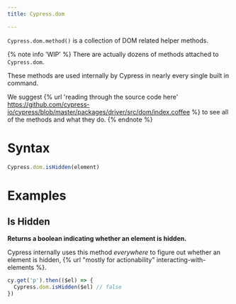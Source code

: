 ```yaml
---
title: Cypress.dom

---
```


`Cypress.dom.method()` is a collection of DOM related helper methods.

{% note info 'WIP' %}
There are actually dozens of methods attached to `Cypress.dom`.

These methods are used internally by Cypress in nearly every single built in command.

We suggest {% url 'reading through the source code here' https://github.com/cypress-io/cypress/blob/master/packages/driver/src/dom/index.coffee %} to see all of the methods and what they do.
{% endnote %}

# Syntax

```javascript
Cypress.dom.isHidden(element)
```

# Examples

## Is Hidden

**Returns a boolean indicating whether an element is hidden.**

Cypress internally uses this method *everywhere* to figure out whether an element is hidden, {% url "mostly for actionability" interacting-with-elements %}.

```javascript
cy.get('p').then(($el) => {
  Cypress.dom.isHidden($el) // false
})
```
